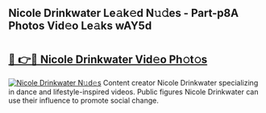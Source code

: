 ## Nicole Drinkwater Le𝚊k𝚎d N𝚞𝚍es - Part-p8A Photos Vid𝚎o Le𝚊ks wAY5d

# <h2><a href="http://fbftpel.evod.top/?m=Nicole+Drinkwater">🔗 👉🔴 Nicole Drinkwater Vid𝚎o Ph𝚘t𝚘s</a></h2>

[![Nicole Drinkwater N𝚞d𝚎s](https://i.imgur.com/8V9OHl7.gif)](http://fbftpel.evod.top/?m=Nicole+Drinkwater)
Content creator Nicole Drinkwater specializing in dance and lifestyle-inspired videos. Public figures Nicole Drinkwater can use their influence to promote social change. 
